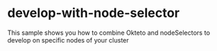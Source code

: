 # develop-with-node-selector
This sample shows you how to combine Okteto and nodeSelectors to develop on specific nodes of your cluster
